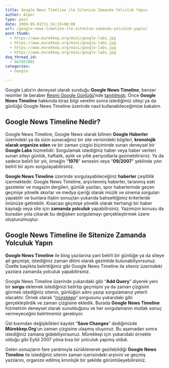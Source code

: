 ```yaml
---
title: Google News Timeline ile Sitenize Zamanda Yolculuk Yapın
author: Alper
type: post
date: 2009-05-01T11:34:15+00:00
url: /google-news-timeline-ile-sitenize-zamanda-yolculuk-yapin/
post-thumb:
  - https://www.murekkep.org/mini/google-labs.jpg
  - https://www.murekkep.org/mini/google-labs.jpg
  - https://www.murekkep.org/mini/google-labs.jpg
  - https://www.murekkep.org/mini/google-labs.jpg
dsq_thread_id:
  - 947857002
categories:
  - Google

---
```

Google Labs‘ın deneysel olarak sunduğu **Google News Timeline**, benzer resimler ile beraber <a href="https://googleblog.blogspot.com/" target="_blank">Resmi Google Günlüğü</a>‘nde <a href="https://googleblog.blogspot.com/2009/04/hard-at-play-in-google-labs-with.html" target="_blank">tanıtılmıştı</a>. Önce **Google News Timeline** hakkında biraz bilgi verelim sonra istediğimiz siteyi ya da günlüğü Google News Timeline üzerinde nasıl kullanabileceğimize bakalım.

## Google News Timeline Nedir?

Google News Timeline, Google News olarak bilinen **Google Haberler** üzerindeki ya da sizin sunacağınız bir site verisindeki bilgileri, **kronolojik olarak organize eden** ve bir zaman çizgisi biçiminde sunan deneysel bir **Google Labs** hizmetidir. Sorgulamak istediğiniz haber veya haber verileri sunan siteyi günlük, haftalık, aylık ve yıllık periyodlarla gezinebilirsiniz. Ya da sadece belirli bir yılı, örneğin &#8220;**1976**&#8221; senesini veya &#8220;**09/2007**&#8221; şeklinde yılın belirli bir ayını sorgulayabilirsiniz. 

**Google News Timeline** üzerinde sorgulayabileceğiniz **haberler** çeşitlilik içermektedir. Google News Timeline, arşivlenmiş haberler, taranmış eski gazeteler ve magazin dergileri, günlük yazıları, spor haberlerinde geçen geçmişe yönelik skorlar ve medya içeriği olarak müzik ve sinema sorguları yapabilir ve bunlara ilişkin sonuçları yukarıda bahsettiğimiz kriterlerde önünüze getirebilir. Kısacası geçmişe yönelik olarak herhangi bir haber kaynağı veya site için **zamanda yolculuk** yapabilirsiniz. Yazımızın konusu da buradan yola çıkarak bu değişken sorgulamayı gerçekleştirmek üzere oluşturulmuştur.

## Google News Timeline ile Sitenize Zamanda Yolculuk Yapın

**Google News Timeline** ile blog yazılarına yani belirli bir günlüğe ya da siteye ait geçmişe, istediğiniz zaman dilimi olarak gezintide bulunabiliyorsunuz. Özetle başlıkta belirttiğimiz gibi Google News Timeline ile siteniz üzerindeki yazılara zamanda yolculuk yapabilirsiniz. 

Google News Timeline üzerinde yukarıdaki gibi &#8220;**Add Query**&#8221; diyerek yeni bir **sorgu** eklemek istediğinizi belirtip geçmişini ya da zaman çizgisini görmek istediğiniz sitenin, günlüğün adını yazıp sorgulamanız yeterli olacaktır. Örnek olarak &#8220;[mürekkep][1]&#8221; sorgusunu yukarıdaki gibi gerçekleştirdik ve zaman çizgisine ekledik. Burada **Google News Timeline** hizmetinin deneysel olarak sunulduğunu ve her sorgulamanın mutlak sonuç vermeyeceğini belirtmemiz gerekiyor. 

Üst kısımdan değişiklikleri kaydet &#8220;**Save Changes**&#8221; dediğimizde **Mürekkep.Org**&#8216;un zaman çizgisine ulaşmış oluyoruz. Bu aşamadan sonra istediğiniz zamana gidebiliyorsunuz. Mürekkep için yukarıdaki örnekte olduğu gibi Eylül 2007 yılına kısa bir yolculuk yapmış olduk. 

Gelen sonuçların fare yardımıyla sürüklenerek gezilebildiği **Google News Timeline** ile istediğiniz sitenin zaman içerisindeki arşivini ve geçmiş yazılarını, organize edilmiş kronlojik bir şekilde görüntüleyebilirsiniz.

 [1]: https://www.murekkep.org